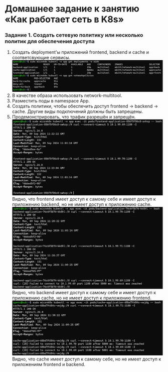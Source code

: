 # Домашнее задание к занятию «Как работает сеть в K8s»

### Задание 1. Создать сетевую политику или несколько политик для обеспечения доступа

1. Создать deployment'ы приложений frontend, backend и cache и соответсвующие сервисы.
<img src="https://github.com/RoadMania/netology_git/blob/main/screens/kub_34.JPG"> </div>
2. В качестве образа использовать network-multitool.
3. Разместить поды в namespace App.
4. Создать политики, чтобы обеспечить доступ frontend -> backend -> cache. Другие виды подключений должны быть запрещены.
5. Продемонстрировать, что трафик разрешён и запрещён.
<img src="https://github.com/RoadMania/netology_git/blob/main/screens/kub_35.JPG"> </div> <br>
Видно, что frontend имеет доступ к самому себе и имеет доступ к приложению backend, но не имеет доступ к приложению cache.
<img src="https://github.com/RoadMania/netology_git/blob/main/screens/kub_36.JPG"> </div> <br>
Видно, что backend имеет доступ к самому себе и имеет доступ к приложению cache, но не имеет доступ к приложению frontend.
<img src="https://github.com/RoadMania/netology_git/blob/main/screens/kub_37.JPG"> </div> <br>
Видно, что cache имеет доступ к самому себе, но не имеет доступ к приложениям frontend и backend.
